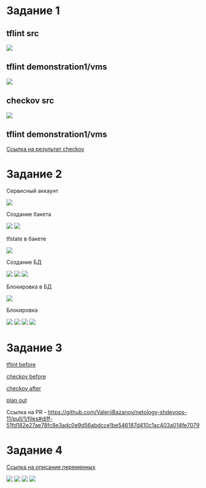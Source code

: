 # Задание 1

## tflint src

<image src="task-01-1.png">

## tflint demonstration1/vms

<image src="task-01-2.png">

## checkov src

<image src="task-01-3.png">

## tflint demonstration1/vms

[Ссылка на результат checkov](./checkov.log)

# Задание 2

Сервисный аккаунт

<image src="task-02-2.png">

Создание бакета

<image src="task-02-2.png">

<image src="task-02-3.png">

tfstate в бакете

<image src="task-02-4.png">

Создание БД

<image src="task-02-5.png">

<image src="task-02-6.png">

<image src="task-02-7.png">

Блокировка в БД

<image src="task-02-8.png">

Блокировка

<image src="task-02-9.png">

<image src="task-02-10.png">

<image src="task-02-11.png">

<image src="task-02-12.png">

# Задание 3

[tflint before](./tflint_before.log)

[checkov before](./checkov_before.log)

[checkov after](./checkov_after.log)

[plan out](./plan_out.log)

Ссылка на PR - https://github.com/ValeriiBazanov/netology-shdevops-11/pull/1/files#diff-51fd182e27ae78fc8e3adc0e9d56abdcce1be546187d410c1ac403a014fe7079

# Задание 4

[Ссылка на описание переменных](./src/variables_test.tf)

<image src="task-04-1.png">

<image src="task-04-2.png">

<image src="task-04-3.png">

<image src="task-04-4.png">
